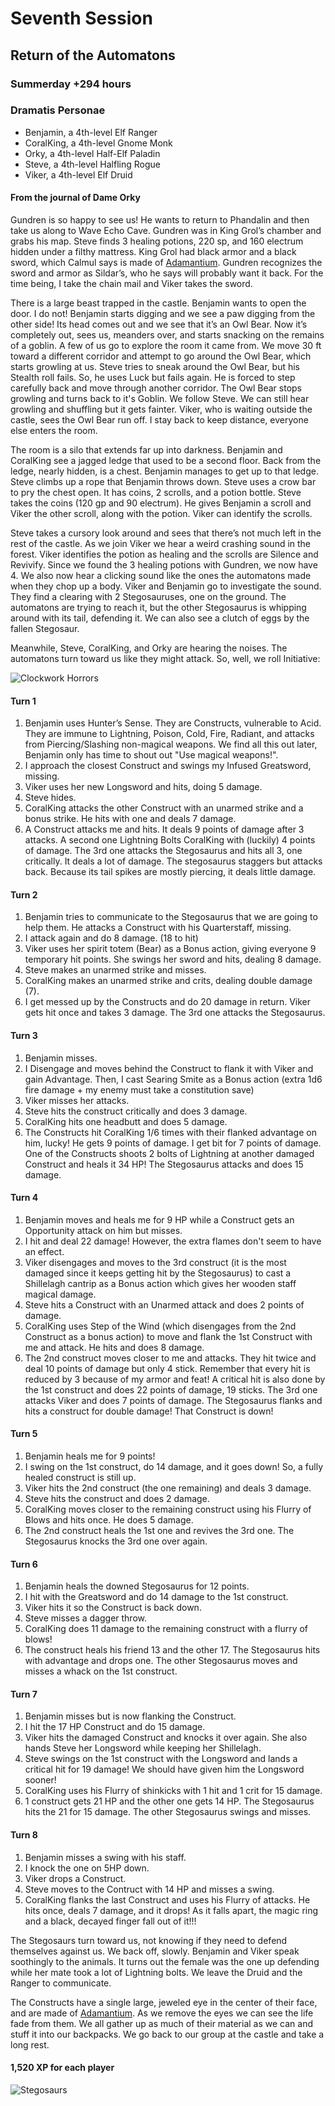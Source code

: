 # Seventh Session

## Return of the Automatons

### Summerday +294 hours

### Dramatis Personae

- Benjamin, a 4th-level Elf Ranger
- CoralKing, a 4th-level Gnome Monk
- Orky, a 4th-level Half-Elf Paladin
- Steve, a 4th-level Halfling Rogue
- Viker, a 4th-level Elf Druid

#### From the journal of Dame Orky

Gundren is so happy to see us! He wants to return to Phandalin and then take us along to Wave Echo Cave.
Gundren was in King Grol’s chamber and grabs his map. Steve finds 3 healing potions, 220 sp, and 160 electrum hidden under a filthy mattress.
King Grol had black armor and a black sword, which Calmul says is made of [Adamantium].
Gundren recognizes the sword and armor as Sildar’s, who he says will probably want it back. For the time being, I take the chain mail and Viker takes the sword.

There is a large beast trapped in the castle. Benjamin wants to open the door. I do not!
Benjamin starts digging and we see a paw digging from the other side! Its head comes out and we see that it’s an Owl Bear. 
Now it’s completely out, sees us, meanders over, and starts snacking on the remains of a goblin. A few of us go to explore the room it came from. 
We move 30 ft toward a different corridor and attempt to go around the Owl Bear, which starts growling at us. Steve tries to sneak around the Owl Bear, but
his Stealth roll fails. So, he uses Luck but fails again. He is forced to step carefully back and move through another corridor. The Owl Bear stops growling and turns back to it's Goblin.
We follow Steve. We can still hear growling and shuffling but it gets fainter. Viker, who is waiting outside the castle, sees the Owl Bear run off.
I stay back to keep distance, everyone else enters the room.

The room is a silo that extends far up into darkness. Benjamin and CoralKing see a jagged ledge that used to be a second floor. 
Back from the ledge, nearly hidden, is a chest. Benjamin manages to get up to that ledge. Steve climbs up a rope that Benjamin throws down.
Steve uses a crow bar to pry the chest open. It has coins, 2 scrolls, and a potion bottle. 
Steve takes the coins (120 gp and 90 electrum). He gives Benjamin a scroll and Viker the other scroll, along with the potion.
Viker can identify the scrolls.

Steve takes a cursory look around and sees that there’s not much left in the rest of the castle. As we join Viker we hear a weird crashing sound in the forest. 
Viker identifies the potion as healing and the scrolls are Silence and Revivify. Since we found the 3 healing potions with Gundren, we now have 4.
We also now hear a clicking sound like the ones the automatons made when they chop up a body.
Viker and Benjamin go to investigate the sound. They find a clearing with 2 Stegosauruses, one on the ground. 
The automatons are trying to reach it, but the other Stegosaurus is whipping around with its tail, defending it.
We can also see a clutch of eggs by the fallen Stegosaur.

Meanwhile, Steve, CoralKing, and Orky are hearing the noises. The automatons turn toward us like they might attack. So, well, we roll Initiative:

![Clockwork Horrors](images/clockwork-horror.png)

#### Turn 1

1. Benjamin uses Hunter’s Sense. They are Constructs, vulnerable to Acid. They are immune to Lightning, Poison, Cold, Fire, Radiant, and attacks from Piercing/Slashing non-magical weapons. We find all this out later, Benjamin only has time to shout out "Use magical weapons!".
2. I approach the closest Construct and swings my Infused Greatsword, missing.
3. Viker uses her new Longsword and hits, doing 5 damage.
4. Steve hides.
5. CoralKing attacks the other Construct with an unarmed strike and a bonus strike. He hits with one and deals 7 damage.
6. A Construct attacks me and hits. It deals 9 points of damage after 3 attacks. A second one Lightning Bolts CoralKing with (luckily) 4 points of damage. The 3rd one attacks the Stegosaurus and hits all 3, one critically. It deals a lot of damage. The stegosaurus staggers but attacks back. Because its tail spikes are mostly piercing, it deals little damage.

#### Turn 2

1. Benjamin tries to communicate to the Stegosaurus that we are going to help them. He attacks a Construct with his Quarterstaff, missing.
2. I attack again and do 8 damage. (18 to hit)
3. Viker uses her spirit totem (Bear) as a Bonus action, giving everyone 9 temporary hit points. She swings her sword and hits, dealing 8 damage.
4. Steve makes an unarmed strike and misses.
5. CoralKing makes an unarmed strike and crits, dealing double damage (7).
6. I get messed up by the Constructs and do 20 damage in return. Viker gets hit once and takes 3 damage. The 3rd one attacks the Stegosaurus.

#### Turn 3

1. Benjamin misses.
2. I Disengage and moves behind the Construct to flank it with Viker and gain Advantage. Then, I cast Searing Smite as a Bonus action (extra 1d6 fire damage + my enemy must take a constitution save)
3. Viker misses her attacks.
4. Steve hits the construct critically and does 3 damage.
5. CoralKing hits one headbutt and does 5 damage.
6. The Constructs hit CoralKing 1/6 times with their flanked advantage on him, lucky! He gets 9 points of damage. I get bit for 7 points of damage. One of the Constructs shoots 2 bolts of Lightning at another damaged Construct and heals it 34 HP! The Stegosaurus attacks and does 15 damage.

#### Turn 4

1. Benjamin moves and heals me for 9 HP while a Construct gets an Opportunity attack on him but misses.
2. I hit and deal 22 damage! However, the extra flames don't seem to have an effect.
3. Viker disengages and moves to the 3rd construct (it is the most damaged since it keeps getting hit by the Stegosaurus) to cast a Shillelagh cantrip as a Bonus action which gives her wooden staff magical damage.
4. Steve hits a Construct with an Unarmed attack and does 2 points of damage.
5. CoralKing uses Step of the Wind (which disengages from the 2nd Construct as a bonus action) to move and flank the 1st Construct with me and attack. He hits and does 8 damage.
6. The 2nd construct moves closer to me and attacks. They hit twice and deal 10 points of damage but only 4 stick. Remember that every hit is reduced by 3 because of my armor and feat!
A critical hit is also done by the 1st construct and does 22 points of damage, 19 sticks. The 3rd one attacks Viker and does 7 points of damage. The Stegosaurus flanks and hits a construct for double damage! That Construct is down!

#### Turn 5

1. Benjamin heals me for 9 points!
2. I swing on the 1st construct, do 14 damage, and it goes down! So, a fully healed construct is still up.
3. Viker hits the 2nd construct (the one remaining) and deals 3 damage.
4. Steve hits the construct and does 2 damage.
5. CoralKing moves closer to the remaining construct using his Flurry of Blows and hits once. He does 5 damage.
6. The 2nd construct heals the 1st one and revives the 3rd one. The Stegosaurus knocks the 3rd one over again.

#### Turn 6

1. Benjamin heals the downed Stegosaurus for 12 points.
2. I hit with the Greatsword and do 14 damage to the 1st construct.
3. Viker hits it so the Construct is back down.
4. Steve misses a dagger throw.
5. CoralKing does 11 damage to the remaining construct with a flurry of blows!
6. The construct heals his friend 13 and the other 17. The Stegosaurus hits with advantage and drops one. The other Stegosaurus moves and misses a whack on the 1st construct.

#### Turn 7

1. Benjamin misses but is now flanking the Construct.
2. I hit the 17 HP Construct and do 15 damage.
3. Viker hits the damaged Construct and knocks it over again. She also hands Steve her Longsword while keeping her Shillelagh.
4. Steve swings on the 1st construct with the Longsword and lands a critical hit for 19 damage! We should have given him the Longsword sooner!
5. CoralKing uses his Flurry of shinkicks with 1 hit and 1 crit for 15 damage.
6. 1 construct gets 21 HP and the other one gets 14 HP. The Stegosaurus hits the 21 for 15 damage. The other Stegosaurus swings and misses.

#### Turn 8

1. Benjamin misses a swing with his staff.
2. I knock the one on 5HP down.
3. Viker drops a Construct.
4. Steve moves to the Contruct with 14 HP and misses a swing.
5. CoralKing flanks the last Construct and uses his Flurry of attacks. He hits once, deals 7 damage, and it drops! As it falls apart, the magic ring and a black, decayed finger fall out of it!!!

The Stegosaurs turn toward us, not knowing if they need to defend themselves against us. We back off, slowly. Benjamin and Viker speak soothingly to the animals. It turns out the female was the one up defending
while her mate took a lot of Lightning bolts. We leave the Druid and the Ranger to communicate.

The Constructs have a single large, jeweled eye in the center of their face, and are made of [Adamantium]. As we remove the eyes we can see the life fade from them. We all gather up as much of their material as we can and stuff it into our backpacks. We go back to our group at the castle and take a long rest.

#### 1,520 XP for each player

![Stegosaurs](images/stegosaurs.png)

[Adamantium]: ../game/magic-items.md#adamantium
